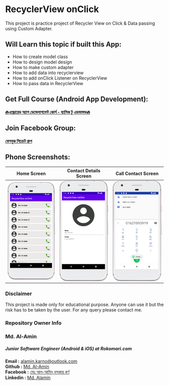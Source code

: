 # RecyclerView onClick
This project is practice project of Recycler View on Click &amp; Data passing using Custom Adapter. 


## Will Learn this topic if built this App:

- How to create model class
- How to design model design
- How to make custom adapter
- How to add data into recyclerview
- How to add onClick Listener on RecyclerView
- How to pass data in RecyclerView




## Get Full Course (Android App Development):

#### [🔥এন্ড্রোয়েড অ্যাপ ডেভেলাপমেন্ট কোর্স - ব্যাসিক টু এডভান্সড🔥](https://cutt.ly/oJxeUxL)

## Join Facebook Group:

#### [ফেসবুক সিক্রেট গ্রুপ](https://cutt.ly/QJxre0u)

## Phone Screenshots:


| Home Screen      |  Contact Details Screen |  Call Contact Screen |  
| :---:       |    :----:   | :----:   |
| <img src="screenshots\ContactApp_HomeScreen.png">       |  <img src="screenshots\ContactApp_ContactDetailsScreen.png" >     |  <img src="screenshots\ContactApp_CallingScreen.png" >  |


### Disclaimer
This project is made only for educational purpose. Anyone can use it but the risk has to be taken by the user. For any query please contact me.

### Repository Owner Info

### Md. Al-Amin
##### Junior Software Engineer (Android & iOS) at Rokomari.com

__Email :__ [ alamin.karno@outlook.com ](mailto:alamin.karno@outlook.com) \
__Github :__ [Md. Al-Amin](https://github.com/alamin-karno) \
__Facebook :__ [মোঃ আল-আমিন খন্দকার কর্ণ](https://facebook.com/alamin.kanro786) \
__Linkedin :__ [Md. Alamin](https://www.linkedin.com/in/alaminkarno/)
